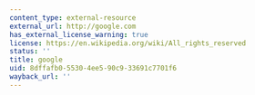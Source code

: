 ```yaml
---
content_type: external-resource
external_url: http://google.com
has_external_license_warning: true
license: https://en.wikipedia.org/wiki/All_rights_reserved
status: ''
title: google
uid: 8dffafb0-5530-4ee5-90c9-33691c7701f6
wayback_url: ''
---
```


